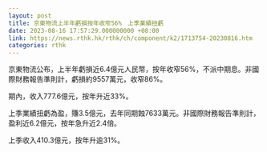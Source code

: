 ```yaml
---
layout: post
title: 京東物流上半年虧損按年收窄56%　上季業績扭虧
date: 2023-08-16 17:57:29.000000000 +08:00
link: https://news.rthk.hk/rthk/ch/component/k2/1713754-20230816.htm
categories: rthk
---
```


京東物流公布，上半年虧損近6.4億元人民幣，按年收窄56%，不派中期息。非國際財務報告準則計，虧損約9557萬元，收窄86%。

期內，收入777.6億元，按年升近33%。

上季業績扭虧為盈，賺3.5億元，去年同期蝕7633萬元。非國際財務報告準則計，盈利近6.2億元，按年急升近2.4倍。

上季收入410.3億元，按年升逾31%。
